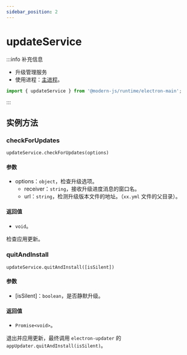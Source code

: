 ```yaml
---
sidebar_position: 2
---
```


# updateService

:::info 补充信息
* 升级管理服务
* 使用进程：[主进程](/docs/guides/features/electron/basic#主进程)。

```ts
import { updateService } from '@modern-js/runtime/electron-main';
```
:::

## 实例方法

### checkForUpdates

`updateService.checkForUpdates(options)`
#### 参数
- options：`object`，检查升级选项。
  - receiver：`string`，接收升级进度消息的窗口名。
  - url：`string`，检测升级版本文件的地址。（`xx.yml` 文件的父目录）。
#### 返回值
- `void`。

检查应用更新。

### quitAndInstall

`updateService.quitAndInstall([isSilent])`

#### 参数

- [isSilent]：`boolean`，是否静默升级。

#### 返回值
- `Promise<void>`。

退出并应用更新，最终调用 `electron-updater` 的 `appUpdater.quitAndInstall(isSilent)`。

